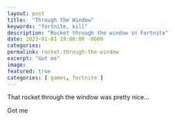 ```yaml
---
layout: post
title:  "Through the Window"
keywords: "fortnite, kill"
description: "Rocket through the window in Fortnite"
date: 2023-01-01 19:00:00 -0600
categories: 
permalink: rocket-through-the-window
excerpt: "Got me"
image: 
featured: true
categories: [ games, fortnite ]
---
```


That rocket through the window was pretty nice...


Got me 